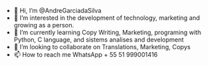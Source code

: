 - 👋 Hi, I’m @AndreGarciadaSilva
- 👀 I’m interested in the development of technology, marketing and growing as a person. 
- 🌱 I’m currently learning  Copy Writing, Marketing, programing with Python, C language, and sistems analises and development  
- 💞️ I’m looking to collaborate on Translations, Marketing, Copys
- 📫 How to reach me WhatsApp + 55 51 999001416


<!---
AndreGarciadaSilva/AndreGarciadaSilva is a ✨ special ✨ repository because its `README.md` (this file) appears on your GitHub profile.
You can click the Preview link to take a look at your changes.
--->
